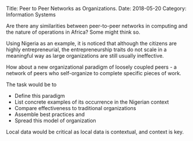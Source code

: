 Title: Peer to Peer Networks as Organizations.
Date: 2018-05-20
Category: Information Systems

Are there any similarities between peer-to-peer networks in computing and the nature of operations in Africa? Some might think so. 

Using Nigeria as an example, it is noticed that although the citizens are highly entrepreneurial, the entrepreneurship traits do not scale in a meaningful way as large organizations are still usually ineffective.

How about a new organizational paradigm of loosely coupled peers - a network of peers who self-organize to complete specific pieces of work.

The task would be to 
- Define this paradigm 
- List concrete examples of its occurrence in the Nigerian context
- Compare effectiveness to traditional organizations
- Assemble best practices and 
- Spread this model of organization 

Local data would be critical as local data is contextual, and context is key. 